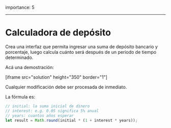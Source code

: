 importance: 5

---

# Calculadora de depósito

Crea una interfaz que permita ingresar una suma de depósito bancario y porcentaje, luego calcula cuánto será después de un periodo de tiempo determinado.

Acá una demostración:

[iframe src="solution" height="350" border="1"]

Cualquier modificación debe ser procesada de inmediato.

La fórmula es:
```js
// initial: la suma inicial de dinero
// interest: e.g. 0.05 significa 5% anual
// years: cuantos años esperar 
let result = Math.round(initial * (1 + interest * years));
```
